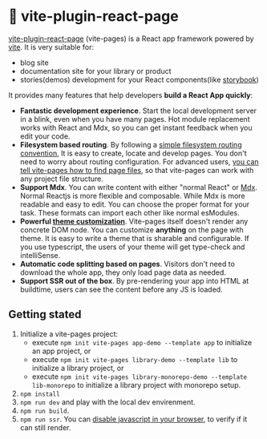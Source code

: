 # 📘 vite-plugin-react-page

[vite-plugin-react-page](https://vitejs.github.io/vitext) (vite-pages) is a React app framework powered by [vite](https://github.com/vitejs/vite). It is very suitable for:

- blog site
- documentation site for your library or product
- stories(demos) development for your React components(like [storybook](https://storybook.js.org/))

It provides many features that help developers **build a React App quickly**:

- **Fantastic development experience**. Start the local development server in a blink, even when you have many pages. Hot module replacement works with React and Mdx, so you can get instant feedback when you edit your code.
- **Filesystem based routing**. By following a [simple filesystem routing convention](https://vitejs.github.io/vitext/fs-routing), It is easy to create, locate and develop pages. You don't need to worry about routing configuration. For advanced users, [you can tell vite-pages how to find page files](https://vitejs.github.io/vitext/advanced-fs-routing), so that vite-pages can work with any project file structure.
- **Support Mdx**. You can write content with either "normal React" or [Mdx](https://mdxjs.com/). Normal Reactjs is more flexible and composable. While Mdx is more readable and easy to edit. You can choose the proper format for your task. These formats can import each other like normal esModules.
- **Powerful [theme customization](https://vitejs.github.io/vitext/theme)**. Vite-pages itself doesn't render any concrete DOM node. You can customize **anything** on the page with theme. It is easy to write a theme that is sharable and configurable. If you use typescript, the users of your theme will get type-check and intelliSense.
- **Automatic code splitting based on pages**. Visitors don't need to download the whole app, they only load page data as needed.
- **Support SSR out of the box**. By pre-rendering your app into HTML at buildtime, users can see the content before any JS is loaded.

## Getting stated

1. Initialize a vite-pages project:
   - execute `npm init vite-pages app-demo --template app` to initialize an app project, or
   - execute `npm init vite-pages library-demo --template lib` to initialize a library project, or
   - execute `npm init vite-pages library-monorepo-demo --template lib-monorepo` to initialize a library project with monorepo setup.
2. `npm install`
3. `npm run dev` and play with the local dev envirenment.
4. `npm run build`.
5. `npm run ssr`. You can [disable javascript in your browser](https://developers.google.com/web/tools/chrome-devtools/javascript/disable), to verify if it can still render.
